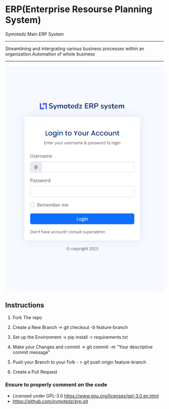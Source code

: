 # ERP(Enterprise Resourse Planning System)
 Symotedz Main ERP System
 ________________________________________________________________________________________________________________________________
 Streamlining and intergrating various business processes within an organization.Automation of whole business
 ________________________________________________________________________________________________________________________________

![Alt text](image-1.png)
## Instructions
1) Fork The repo

2) Create a New Branch -> git checkout -b feature-branch

3) Set up the Environment -> pip install -r requirements.txt

4) Make your Changes and commit -> git commit -m "Your descriptive commit message"
 
5) Push your Branch to your Folk - > git push origin feature-branch

6) Create a Pull Request

### Ensure to properly comment on the code

 - Licensed under GPL-3.0 https://www.gnu.org/licenses/gpl-3.0.en.html
 - https://github.com/symotedz/erp.git
